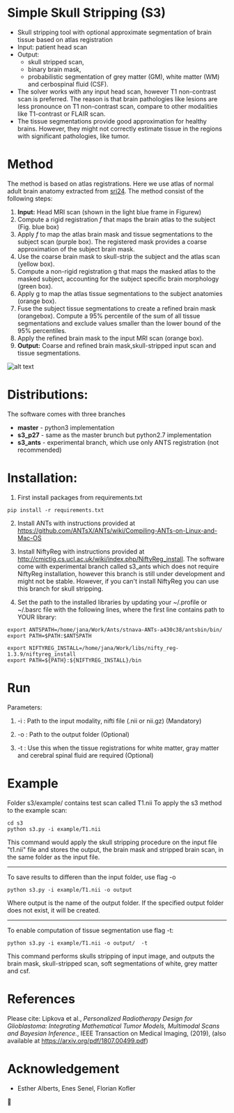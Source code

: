 # Simple Skull Stripping (S3) 
 * Skull stripping tool with optional approximate segmentation of brain tissue based on atlas registration
 * Input: patient head scan
 * Output:
   * skull stripped scan, 
   * binary brain mask, 
   * probabilistic segmentation of grey matter (GM), white matter (WM) and cerbospinal fluid (CSF).
 * The solver works with any input head scan, however T1 non-contrast scan is preferred. The reason is that brain pathologies like lesions are less pronounce on T1 non-contrast scan, compare to other modalities like T1-contrast or FLAIR scan.
 * The tissue segmentations provide good approximation for healthy brains. However, they might not correctly estimate tissue in the regions with significant pathologies, like tumor.

# Method
The method is based on atlas registrations. Here we use atlas of normal adult brain anatomy extracted from [sri24](https://www.nitrc.org/projects/sri24/). The method consist of the following steps:

 1. **Input:** Head MRI scan (shown in the light blue frame in Figurew)
 2. Compute a rigid registration *f* that maps the brain atlas to the subject (Fig. blue box)
 3. Apply *f* to map the atlas brain mask and tissue segmentations to the subject scan (purple box). The registered mask provides a coarse approximation of the subject brain mask.
 4. Use the coarse brain mask to skull-strip the subject and the atlas scan (yellow box).
 5. Compute a non-rigid registration g that maps the masked atlas to the masked subject, accounting for the subject specific brain morphology (green box).
 6. Apply g to map the atlas tissue segmentations to the subject anatomies (orange box).
 7. Fuse the subject tissue segmentations to create a refined brain mask (orangebox). Compute a 95% percentile of the sum of all tissue segmentations and exclude values smaller than the lower bound of the 95% percentiles.
 8. Apply the refined brain mask to the input MRI scan (orange box).
 9. **Output:** Coarse and refined brain mask,skull-stripped input scan and tissue segmentations.


![alt text](src/pipeline.png) 

# Distributions:
The software comes with three branches
 * **master** - python3 implementation 
 * **s3_p27** - same as the master brunch but python2.7 implementation
 * **s3_ants** - experimental branch, which use only ANTS registration (not recommended)

# Installation:

1) First install packages from requirements.txt

```
pip install -r requirements.txt
```

2) Install ANTs with instructions provided at https://github.com/ANTsX/ANTs/wiki/Compiling-ANTs-on-Linux-and-Mac-OS

3) Install NiftyReg with instructions provided at http://cmictig.cs.ucl.ac.uk/wiki/index.php/NiftyReg_install. The software come with experimental branch called s3_ants which does not require NiftyReg installation, however this branch is still under development and might not be stable. However, if you can't install NiftyReg you can use this branch for skull stripping.

4) Set the path to the installed libraries by updating your ~/.profile or ~/.basrc file with the following lines, where the first line contains path to YOUR library:
```
export ANTSPATH=/home/jana/Work/Ants/stnava-ANTs-a430c38/antsbin/bin/
export PATH=$PATH:$ANTSPATH

export NIFTYREG_INSTALL=/home/jana/Work/libs/nifty_reg-1.3.9/niftyreg_install
export PATH=${PATH}:${NIFTYREG_INSTALL}/bin
```

# Run

Parameters:

1) -i : Path to the input modality, nifti file (.nii or nii.gz) (Mandatory)

2) -o : Path to the output folder (Optional)

3) -t : Use this when the tissue registrations for white matter, gray matter and cerebral spinal fluid are required (Optional)

# Example 
Folder s3/example/ contains test scan called T1.nii To apply the s3 method to the example scan:
```
cd s3
python s3.py -i example/T1.nii
```
This command would apply the skull stripping procedure on the input file "t1.nii" file and stores the output, the brain mask and stripped brain scan, in the same folder as the input file. 

----------------------------------------------------------
To save results to differen than the input folder, use flag -o
```
python s3.py -i example/T1.nii -o output 
```
Where output is the name of the output folder. If the specified output folder does not exist, it will be created.

----------------------------------------------------------

To enable computation of tissue segmentation use flag -t:
```
python s3.py -i example/T1.nii -o output/  -t 
```
This command performs skulls stripping of input image, and outputs the brain mask, skull-stripped scan, soft segmentations of white, grey matter and csf.

# References
Please cite: Lipkova et al., *Personalized Radiotherapy Design for Glioblastoma: Integrating Mathematical Tumor Models, Multimodal Scans and Bayesian Inference.*, IEEE Transaction on Medical Imaging, (2019), (also available at https://arxiv.org/pdf/1807.00499.pdf)

# Acknowledgement
* Esther Alberts, Enes Senel, Florian Kofler

:panda_face:
